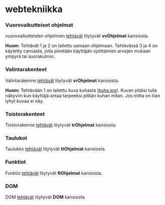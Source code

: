 # webtekniikka
### Vuorovaikutteiset ohjelmat
vuorovaikutteisten ohjelmien [tehtävät](https://github.com/ilkkamtk/WebTekniikatJaDigitaalinenMedia/blob/master/JavaScript/vuorovaikutteiset_ohjelmat.md) löytyvät **vvOhjelmat** kansiosta. 

**Huom:** Tehtävät 1 ja 2 on laitettu samaan ohjelmaan. Tehtävässä 3 ja 4 on käytetty canvasta, jolla piiretään käyttäjän syöttämien arvojen mukaan ympyrä tai suorakulmio.

### Valintarakenteet
Valintarakenne [tehtävät](https://github.com/ilkkamtk/WebTekniikatJaDigitaalinenMedia/blob/master/JavaScript/valintarakenteet.md) löytyvät **vrOhjelmat** kansiosta. 

**Huom:** Tehtävään 1 on laitettu kuva kuhasta ([kuha.jpg](vrOhjelmat/kuha.jpg)). Kuvan pitäisi tulla näkyviin kun käyttäjä antaa tarpeeksi pitkän kuhan mitan. Jos mitta on liian lyhyt kuvaa ei näy.

### Toistorakenteet
Toistorakenne [tehtävät](https://github.com/ilkkamtk/WebTekniikatJaDigitaalinenMedia/blob/master/JavaScript/toistorakenteet.md) löytyvät **trOhjelmat** kansiosta. 

### Taulukot
Taulukko [tehtävät](https://github.com/ilkkamtk/WebTekniikatJaDigitaalinenMedia/blob/master/JavaScript/taulukot.md) löytyvät **ttOhjelmat** kansiosta. 

### Funktiot
Funktio [tehtävät](https://github.com/ilkkamtk/WebTekniikatJaDigitaalinenMedia/blob/master/JavaScript/funktiot.md) löytyvät **ftOhjelmat** kansiosta. 

### DOM
DOM [tehtävät](https://github.com/ilkkamtk/WebTekniikatJaDigitaalinenMedia/blob/master/JavaScript/DOM.md) löytyvät **DOM** kansiosta. 
